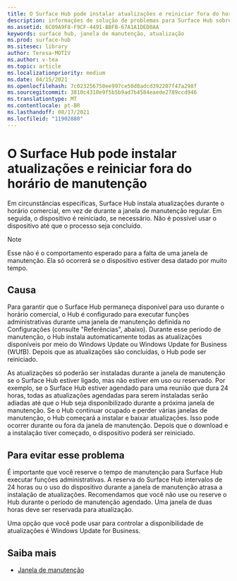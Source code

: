 ```yaml
---
title: O Surface Hub pode instalar atualizações e reiniciar fora do horário de manutenção
description: informações de solução de problemas para Surface Hub sobre atualizações automáticas
ms.assetid: 6C09A9F8-F9CF-4491-BBFB-67A1A1DED0AA
keywords: surface hub, janela de manutenção, atualização
ms.prod: surface-hub
ms.sitesec: library
author: Teresa-MOTIV
ms.author: v-tea
ms.topic: article
ms.localizationpriority: medium
ms.date: 04/15/2021
ms.openlocfilehash: 7c023256750ee997ce50d0adcd392207f47a298f
ms.sourcegitcommit: 3810c4310e9f5b5b9ad7b4584eaede2789ccd946
ms.translationtype: MT
ms.contentlocale: pt-BR
ms.lasthandoff: 08/17/2021
ms.locfileid: "11902880"
---
```

# <a name="surface-hub-may-install-updates-and-restart-outside-maintenance-hours"></a>O Surface Hub pode instalar atualizações e reiniciar fora do horário de manutenção

Em circunstâncias específicas, Surface Hub instala atualizações durante o horário comercial, em vez de durante a janela de manutenção regular. Em seguida, o dispositivo é reiniciado, se necessário. Não é possível usar o dispositivo até que o processo seja concluído.

> [!NOTE]  
> Esse não é o comportamento esperado para a falta de uma janela de manutenção. Ela só ocorrerá se o dispositivo estiver desa datado por muito tempo.

## <a name="cause"></a>Causa

Para garantir que o Surface Hub permaneça disponível para uso durante o horário comercial, o Hub é configurado para executar funções administrativas durante uma janela de manutenção definida no Configurações (consulte "Referências", abaixo). Durante esse período de manutenção, o Hub instala automaticamente todas as atualizações disponíveis por meio do Windows Update ou Windows Update for Business (WUfB). Depois que as atualizações são concluídas, o Hub pode ser reiniciado.

As atualizações só poderão ser instaladas durante a janela de manutenção se o Surface Hub estiver ligado, mas não estiver em uso ou reservado. Por exemplo, se o Surface Hub estiver agendado para uma reunião que dura 24 horas, todas as atualizações agendadas para serem instaladas serão adiadas até que o Hub seja disponibilizado durante a próxima janela de manutenção. Se o Hub continuar ocupado e perder várias janelas de manutenção, o Hub começará a instalar e baixar atualizações. Isso pode ocorrer durante ou fora da janela de manutenção. Depois que o download e a instalação tiver começado, o dispositivo poderá ser reiniciado.

## <a name="to-avoid-this-issue"></a>Para evitar esse problema

É importante que você reserve o tempo de manutenção para Surface Hub executar funções administrativas. A reserva do Surface Hub intervalos de 24 horas ou o uso do dispositivo durante a janela de manutenção atrasa a instalação de atualizações. Recomendamos que você não use ou reserve o Hub durante o período de manutenção agendado. Uma janela de duas horas deve ser reservada para atualização.

Uma opção que você pode usar para controlar a disponibilidade de atualizações é Windows Update for Business.

## <a name="learn-more"></a>Saiba mais
  
- [Janela de manutenção](manage-windows-updates-for-surface-hub.md#maintenance-window) 
